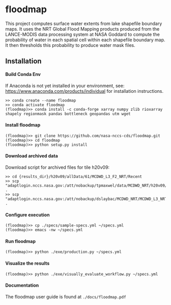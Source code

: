 # floodmap
This project computes surface water extents from lake shapefile boundary maps.  It uses the NRT Global Flood Mapping products produced from the LANCE-MODIS data processing system at NASA Goddard to compute the probability of water in each spatial cell within each shapefile boundary map.   It then thresholds this probability to produce water mask files.

## Installation

#### Build Conda Env

If Anaconda is not yet installed in your environment, see: https://www.anaconda.com/products/individual for installation instructions.
   
```
>> conda create --name floodmap
>> conda activate floodmap
(floodmap)>> conda install -c conda-forge xarray numpy zlib rioxarray shapely regionmask pandas bottleneck geopandas utm wget
```

#### Install floodmap
```
(floodmap)>> git clone https://github.com/nasa-nccs-cds/floodmap.git
(floodmap)>> cd floodmap
(floodmap)>> python setup.py install
```

#### Download archived data
Download script for archived files for tile h20v09:
```
>> cd {results_dir}/h20v09/allData/61/MCDWD_L3_F2_NRT/Recent
>> scp "adaptlogin.nccs.nasa.gov:/att/nobackup/tpmaxwel/data/MCDWD_NRT/h20v09/allData/61/MCDWD_L3_F2_NRT/Recent/MCDWD_L3_F2_NRT.A*.h20v09.061.tif" .
>> scp "adaptlogin.nccs.nasa.gov:/att/nobackup/dslaybac/MCDWD_NRT/MCDWD_L3_NRT_2021250/MCDWD_L3_NRT.A202124*.h20v09.061.hdf" . 
```

#### Configure execution
```
(floodmap)>> cp ./specs/sample-specs.yml ~/specs.yml
(floodmap)>> emacs -nw ~/specs.yml
```

#### Run floodmap
```
(floodmap)>> python ./exe/production.py ~/specs.yml
```
#### Visualize the results
```
(floodmap)>> python ./exe/visually_evaluate_workflow.py ~/specs.yml
```

#### Documentation
The floodmap user guide is found at `./docs/floodmap.pdf`
